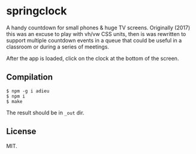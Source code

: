 # springclock

A handy countdown for small phones & huge TV screens. Originally
(2017) this was an excuse to play with vh/vw CSS units, then is was
rewritten to support multiple countdown events in a queue that could
be useful in a classroom or during a series of meetings.

After the app is loaded, click on the clock at the bottom of the
screen.

## Compilation

~~~
$ npm -g i adieu
$ npm i
$ make
~~~

The result should be in `_out` dir.

## License

MIT.
